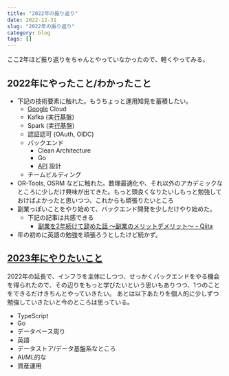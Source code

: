 ```yaml
---
title: "2022年の振り返り"
date: 2022-12-31
slug: "2022年の振り返り"
category: blog
tags: []
---
```

<p>ここ2年ほど振り返りをちゃんとやっていなかったので、軽くやってみる。</p>

<h2 id="2022年にやったことわかったこと">2022年にやったこと/わかったこと</h2>

<ul>
<li>下記の技術要素に触れた。もうちょっと運用知見を蓄積したい。

<ul>
<li><a class="keyword" href="https://d.hatena.ne.jp/keyword/Google">Google</a> Cloud</li>
<li>Kafka (実<a class="keyword" href="https://d.hatena.ne.jp/keyword/%B9%D4%B4%F0">行基</a>盤)</li>
<li>Spark (実<a class="keyword" href="https://d.hatena.ne.jp/keyword/%B9%D4%B4%F0">行基</a>盤)</li>
<li>認証認可 (OAuth, OIDC)</li>
<li>バックエンド

<ul>
<li>Clean Architecture</li>
<li>Go</li>
<li><a class="keyword" href="https://d.hatena.ne.jp/keyword/API">API</a> 設計</li>
</ul>
</li>
<li>チームビルディング</li>
</ul>
</li>
<li>OR-Tools, OSRM などに触れた。数理最適化や、それ以外のアカデミックなところに少しだけ興味が出てきた。もっと頭良くなりたいしもっと勉強しておけばよかったと思いつつ、これからも頑張りたいところ</li>
<li>副業っぽいことをやり始めて、バックエンド開発を少しだけやり始めた。

<ul>
<li>下記の記事は共感できる

<ul>
<li> <a href="https://qiita.com/manzoku_bukuro/items/0479ad7b6e2cabf2934f">&#x526F;&#x696D;&#x3092;2&#x5E74;&#x7D9A;&#x3051;&#x3066;&#x8F9E;&#x3081;&#x305F;&#x8A71; &#x301C;&#x526F;&#x696D;&#x306E;&#x30E1;&#x30EA;&#x30C3;&#x30C8;&#x30C7;&#x30E1;&#x30EA;&#x30C3;&#x30C8;&#x301C; - Qiita</a></li>
</ul>
</li>
</ul>
</li>
<li>年の初めに英語の勉強を頑張ろうとしたけど続かず。</li>
</ul>


<h2 id="2023年にやりたいこと"><a class="keyword" href="https://blog.hatena.ne.jp/-/campaign/ofukuwake202212">2023年にやりたいこと</a></h2>

<p>2022年の延長で、インフラを主体にしつつ、せっかくバックエンドをやる機会を得られたので、その辺りをもっと学びたいという思いもありつつ、1つのことをできるだけきちんとやっていきたい。
あとは以下あたりを個人的に少しずつ勉強していきたいと今のところは思っている。</p>

<ul>
<li>TypeScript</li>
<li>Go</li>
<li>データベース周り</li>
<li>英語</li>
<li>データストア/データ基盤系なところ</li>
<li>AI/ML的な</li>
<li>資産運用</li>
</ul>



